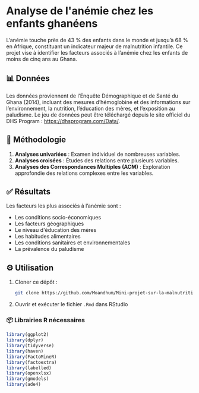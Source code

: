 # Analyse de l'anémie chez les enfants ghanéens

L’anémie touche près de 43 % des enfants dans le monde et jusqu’à 68 % en Afrique, constituant un indicateur majeur de malnutrition infantile. Ce projet vise à identifier les facteurs associés à l’anémie chez les enfants de moins de cinq ans au Ghana.

## 📊 Données

Les données proviennent de l’Enquête Démographique et de Santé du Ghana (2014), incluant des mesures d’hémoglobine et des informations sur l’environnement, la nutrition, l’éducation des mères, et l’exposition au paludisme. Le jeu de données peut être téléchargé depuis le site officiel du DHS Program :
https://dhsprogram.com/Data/.

## 🧪 Méthodologie

1. **Analyses univariées** : Examen individuel de nombreuses variables.
2. **Analyses croisées** : Études des relations entre plusieurs variables.
3. **Analyses des Correspondances Multiples (ACM)** : Exploration approfondie des relations complexes entre les variables.

## ✅ Résultats 

Les facteurs les plus associés à l’anémie sont :
- Les conditions socio-économiques
- Les facteurs géographiques
- Le niveau d'éducation des mères
- Les habitudes alimentaires
- Les conditions sanitaires et environnementales
- La prévalence du paludisme

## ⚙️ Utilisation

1. Cloner ce dépôt :  
   ```bash
   git clone https://github.com/Moandhum/Mini-projet-sur-la-malnutrition.git
   ```
2. Ouvrir et exécuter le fichier `.Rmd` dans RStudio  

### 📦 Librairies R nécessaires

```r
library(ggplot2)
library(dplyr)
library(tidyverse)
library(haven)
library(FactoMineR)
library(factoextra)
library(labelled)
library(openxlsx)
library(gmodels)
library(ade4)
```
